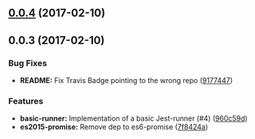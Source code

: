 <a name="0.0.4"></a>
## [0.0.4](https://github.io/stryker-mutator/stryker-jest-runner/compare/v0.0.3...v0.0.4) (2017-02-10)



<a name="0.0.3"></a>
## 0.0.3 (2017-02-10)


### Bug Fixes

* **README:** Fix Travis Badge pointing to the wrong repo ([9177447](https://github.io/stryker-mutator/stryker-jest-runner/commit/9177447))


### Features

* **basic-runner:** Implementation of a basic Jest-runner  (#4) ([960c59d](https://github.io/stryker-mutator/stryker-jest-runner/commit/960c59d))
* **es2015-promise:** Remove dep to es6-promise ([7f8424a](https://github.io/stryker-mutator/stryker-jest-runner/commit/7f8424a))


